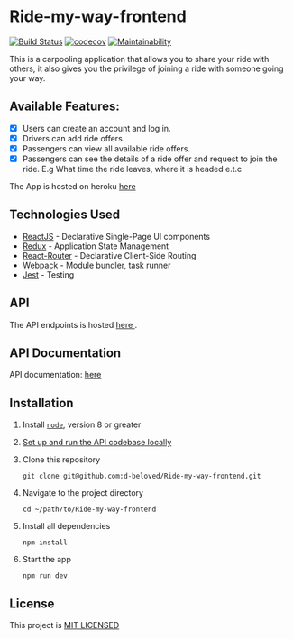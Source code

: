 # Ride-my-way-frontend
[![Build Status](https://travis-ci.org/d-beloved/Ride-my-way-frontend.svg?branch=develop)](https://travis-ci.org/d-beloved/Ride-my-way-frontend) [![codecov](https://codecov.io/gh/d-beloved/Ride-my-way-frontend/branch/develop/graph/badge.svg)](https://codecov.io/gh/d-beloved/Ride-my-way-frontend) 
 [![Maintainability](https://api.codeclimate.com/v1/badges/ea8c88e922e0f0c20e63/maintainability)](https://codeclimate.com/github/d-beloved/Ride-my-way-frontend/maintainability)

This is a carpooling application that allows you to share your ride with others, it also gives you the privilege of joining a ride with someone going your way.


## Available Features:

* [x] Users can create an account and log in.
* [X] Drivers can add ride offers.
* [X] Passengers can view all available ride offers.
* [x] Passengers can see the details of a ride offer and request to join the ride. E.g What time
the ride leaves, where it is headed e.t.c

The App is hosted on heroku [ here ](https://my-ridemyway.herokuapp.com/)


## Technologies Used

* [ReactJS](https://reactjs.org/) - Declarative Single-Page UI components
* [Redux](https://redux.js.org/) - Application State Management
* [React-Router](https://reacttraining.com/react-router/) - Declarative Client-Side Routing
* [Webpack](https://webpack.js.org/) - Module bundler, task runner
* [Jest](https://jestjs.io/) - Testing

## API

The API endpoints is hosted [ here ](https://ayo-ride-my-way-v1.herokuapp.com/api/v1).

## API Documentation
API documentation: [ here ](https://ayo-ride-my-way-v1.herokuapp.com/api-docs)

## Installation

1. Install [`node`](https://nodejs.org/en/download/), version 8 or greater

2. [Set up and run the API codebase locally](https://github.com/d-beloved/Ride-my-way/blob/develop/README.md)

3. Clone this repository

    ```
    git clone git@github.com:d-beloved/Ride-my-way-frontend.git
    ```

4. Navigate to the project directory

    ```
    cd ~/path/to/Ride-my-way-frontend
    ```

5. Install all dependencies

    ```
    npm install
    ```
6. Start the app

    ```
    npm run dev
    ```
    
    
## License
This project is [MIT LICENSED](/LICENSE)
